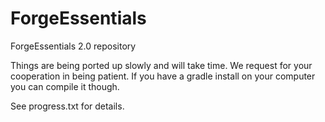 ForgeEssentials
===============

ForgeEssentials 2.0 repository

Things are being ported up slowly and will take time. We request for your cooperation in being patient. If you have a gradle install on your computer you can compile it though.

See progress.txt for details.
